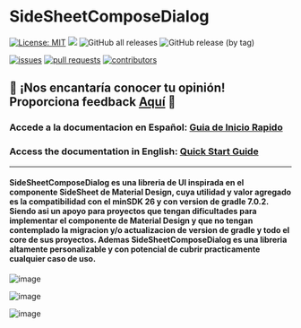 # SideSheetComposeDialog

[![License: MIT](https://img.shields.io/badge/License-MIT-yellow.svg)](https://opensource.org/licenses/MIT)
[![](https://jitpack.io/v/brunonavarro/SideSheetComposeDialog.svg)](https://jitpack.io/#brunonavarro/SideSheetComposeDialog)
![GitHub all releases](https://img.shields.io/github/downloads/brunonavarro/SideSheetComposeDialog/total)
![GitHub release (by tag)](https://img.shields.io/github/downloads/brunonavarro/SideSheetComposeDialog/1.0.0/total)


[![issues](https://img.shields.io/github/issues/brunonavarro/SideSheetComposeDialog?style=for-the-badge)](https://github.com/brunonavarro/SideSheetComposeDialog/issues)
[![pull requests](https://img.shields.io/github/issues-pr/brunonavarro/SideSheetComposeDialog?style=for-the-badge)](https://github.com/brunonavarro/SideSheetComposeDialog/pulls)
[![contributors](https://img.shields.io/github/contributors/brunonavarro/SideSheetComposeDialog?style=for-the-badge)](https://github.com/brunonavarro/SideSheetComposeDialog/graphs/contributors)

## :loudspeaker: **¡Nos encantaría conocer tu opinión! Proporciona feedback [Aquí](https://github.com/brunonavarro/SideSheetComposeDialog/issues/new?assignees=brunonavarro&labels=feedback&projects=&template=feedback-libreria-sidesheetcomposedialog.md&title=%5BFEEDBACK%5D)** :loudspeaker:


### Accede a la documentacion en Español: [Guia de Inicio Rapido](https://github.com/brunonavarro/SideSheetComposeDialog/blob/master/docs/README-es.md)

### Access the documentation in English: [Quick Start Guide](https://github.com/brunonavarro/SideSheetComposeDialog/blob/master/docs/README-en.md)

---
#### SideSheetComposeDialog es una libreria de UI inspirada en el componente SideSheet de Material Design, cuya utilidad y valor agregado es la compatibilidad con el minSDK 26 y con version de gradle 7.0.2. Siendo asi un apoyo para proyectos que tengan dificultades para implementar el componente de Material Design y que no tengan contemplado la migracion y/o actualizacion de version de gradle y todo el core de sus proyectos. Ademas SideSheetComposeDialog es una libreria altamente personalizable y con potencial de cubrir practicamente cualquier caso de uso.

![image](https://github.com/brunonavarro/SideSheetComposeDialog/assets/25406162/05accf21-ed5e-4ab7-91f5-134c3e3bdf9f)

![image](https://github.com/brunonavarro/SideSheetComposeDialog/assets/25406162/9c8cde49-8d20-45bf-a4d5-8b6348d49542)

![image](https://github.com/brunonavarro/SideSheetComposeDialog/assets/25406162/1bbdc7dc-68f9-4658-b637-dee907fe0fe6)
